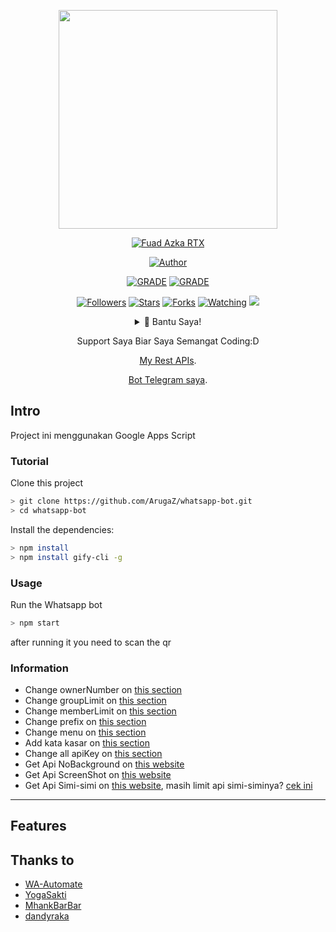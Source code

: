<p align="center">
<img src="https://avatars3.githubusercontent.com/u/75134519?s=460&u=d8f3c11deb98106b502ab86c323b70c6897c5ab8&v=4" width="350" height="350"/>
</p>
<p align="center">
<a href="#"><img title="Fuad Azka RTX" src="https://img.shields.io/badge/FUAD RTX BOT-green?colorA=%23ff0000&colorB=%23017e40&style=for-the-badge"></a>
</p>
<p align="center">
<a href="https://github.com/FuadRTX"><img title="Author" src="https://img.shields.io/badge/AUTHOR-FuadRTX-orange.svg?style=for-the-badge&logo=github"></a>
</p>
<p align="center">
<a href="https://www.codefactor.io/repository/github/arugaz/whatsapp-bot/overview/master"><img title="GRADE" src="https://www.codefactor.io/Content/badges/APlus.svg"></a>
 <a href="https://www.codefactor.io/repository/github/arugaz/whatsapp-bot/overview/master"><img title="GRADE" src="https://www.codefactor.io/Content/badges/APlus.svg"></a>
</p>
<p align="center">
<a href="https://github.com/fuadrtx/followers"><img title="Followers" src="https://img.shields.io/github/followers/fuadrtx?color=blue&style=flat-square"></a>
<a href="https://github.com/arugaz/whatsapp-bot/stargazers/"><img title="Stars" src="https://img.shields.io/github/stars/arugaz/whatsapp-bot?color=red&style=flat-square"></a>
<a href="https://github.com/arugaz/whatsapp-bot/network/members"><img title="Forks" src="https://img.shields.io/github/forks/arugaz/whatsapp-bot?color=red&style=flat-square"></a>
<a href="https://github.com/arugaz/whatsapp-bot/watchers"><img title="Watching" src="https://img.shields.io/github/watchers/arugaz/whatsapp-bot?label=Watchers&color=blue&style=flat-square"></a>
<a href="https://hits.seeyoufarm.com"><img src="https://hits.seeyoufarm.com/api/count/incr/badge.svg?url=https%3A%2F%2Fgithub.com%2FArugaZ%2Fwhatsapp-bot&count_bg=%2379C83D&title_bg=%23555555&icon=probot.svg&icon_color=%2300FF6D&title=hits&edge_flat=false"/></a>
</p>
<div align="center">
<details>
 <summary>🥟 Bantu Saya!</summary>
 
 [Trakteer](https://trakteer.id/arugabot)
 
</details>

Support Saya Biar Saya Semangat Coding:D
<p align="center"><a href="https://arugaz.herokuapp.com/" target="_blank">My Rest APIs</a>.</p>
<p align="center"><a href="https://t.me/fuadazkabot" target="_blank">Bot Telegram saya</a>.</p>
</div>

## Intro

Project ini menggunakan Google Apps Script 

### Tutorial 
Clone this project

```bash
> git clone https://github.com/ArugaZ/whatsapp-bot.git
> cd whatsapp-bot
```

Install the dependencies:

```bash
> npm install 
> npm install gify-cli -g
```

### Usage
Run the Whatsapp bot

```bash
> npm start
```

after running it you need to scan the qr

### Information
- Change ownerNumber on [this section](https://github.com/ArugaZ/whatsapp-bot/blob/master/settings/setting.json#L2)
- Change groupLimit on [this section](https://github.com/ArugaZ/whatsapp-bot/blob/master/settings/setting.json#L3)
- Change memberLimit on [this section](https://github.com/ArugaZ/whatsapp-bot/blob/master/settings/setting.json#L4)
- Change prefix on [this section](https://github.com/ArugaZ/whatsapp-bot/blob/master/settings/setting.json#L5)
- Change menu on [this section](https://github.com/ArugaZ/whatsapp-bot/blob/master/lib/menu.js#L32)
- Add kata kasar on [this section](https://github.com/ArugaZ/whatsapp-bot/blob/master/lib/kataKotor.js#L8)
- Change all apiKey on [this section](https://github.com/ArugaZ/whatsapp-bot/blob/master/settings/api.json)
- Get Api NoBackground on [this website](https://www.remove.bg/)
- Get Api ScreenShot on [this website](https://apiflash.com/)
- Get Api Simi-simi on [this website](https://workshop.simsimi.com/en/), masih limit api simi-siminya? [cek ini](https://github.com/ArugaZ/whatsapp-bot/issues/38#issuecomment-726981060)

---

## Features


## Thanks to
- [WA-Automate](https:)
- [YogaSakti](https:)
- [MhankBarBar](https:)
- [dandyraka](https:rd)
